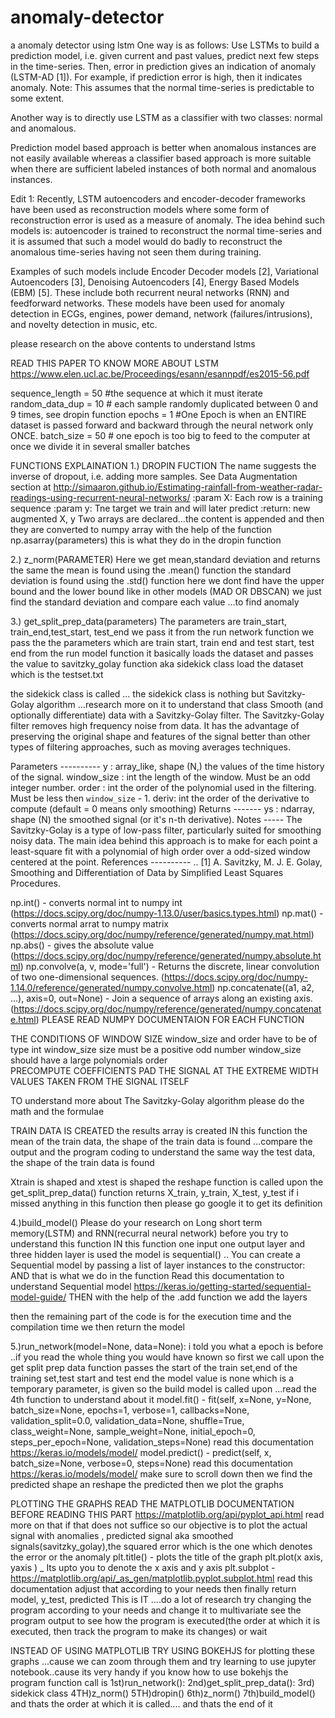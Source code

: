 # anomaly-detector
a anomaly detector using lstm
One way is as follows: Use LSTMs to build a prediction model, 
i.e. given current and past values, predict next few steps in the time-series. 
Then, error in prediction gives an indication of anomaly (LSTM-AD [1]). 
For example, if prediction error is high, then it indicates anomaly.
Note: This assumes that the normal time-series is predictable to some extent.

Another way is to directly use LSTM as a classifier with two classes: normal and anomalous.

Prediction model based approach is better when anomalous instances are not easily available whereas a classifier based approach 
is more suitable when there are sufficient labeled instances of both normal and anomalous instances.

Edit 1:
Recently, LSTM autoencoders and encoder-decoder frameworks have been used as reconstruction models where some form of reconstruction error is used as a measure of anomaly. 
The idea behind such models is: autoencoder is trained to reconstruct the normal time-series and it is assumed that such a model would do badly to 
reconstruct the anomalous time-series having not seen them during training.

Examples of such models include Encoder Decoder models [2], 
Variational Autoencoders [3], 
Denoising Autoencoders [4], 
Energy Based Models (EBM) [5]. 
These include both recurrent neural networks (RNN) and feedforward networks. 
These models have been used for anomaly detection in ECGs, engines, power demand, network (failures/intrusions), 
and novelty detection in music, etc.

please research on the above contents to understand lstms 




READ THIS PAPER TO KNOW MORE ABOUT LSTM
https://www.elen.ucl.ac.be/Proceedings/esann/esannpdf/es2015-56.pdf




sequence_length = 50   #the sequence at which it  must iterate 
random_data_dup = 10  # each sample randomly duplicated between 0 and 9 times, see dropin function
epochs = 1 #One Epoch is when an ENTIRE dataset is passed forward and backward through the neural network only ONCE. 
batch_size = 50 # one epoch is too big to feed to the computer at once we divide it in several smaller batches 


FUNCTIONS EXPLAINATION
1.) DROPIN FUCTION 
The name suggests the inverse of dropout, i.e. adding more samples. See Data Augmentation section at
    http://simaaron.github.io/Estimating-rainfall-from-weather-radar-readings-using-recurrent-neural-networks/
    :param X: Each row is a training sequence
    :param y: Tne target we train and will later predict
    :return: new augmented X, y
Two arrays are declared...the content is appended and then they are converted to numpy array with the help of the function np.asarray(parameters)
this is what they do in the dropin function


2.) z_norm(PARAMETER)
Here we get mean,standard deviation and returns the same
the mean is found using the .mean() function 
the standard deviation is found using the .std() function
here we dont find have the upper bound and the lower bound like in other models (MAD OR DBSCAN)
we just find the standard deviation and compare each value ...to find anomaly 


3.) get_split_prep_data(parameters)
The parameters are train_start, train_end,test_start, test_end
we pass it from the run network function 
we pass the the parameters which are train start, train end and test start, test end
from the run model function it basically loads the dataset and passes the value
to savitzky_golay function aka sidekick class
load the dataset which is the testset.txt


the sidekick class is called ...
the sidekick class is nothing but Savitzky-Golay algorithm ...research more on it to understand that class
Smooth (and optionally differentiate) data with a Savitzky-Golay filter.
The Savitzky-Golay filter removes high frequency noise from data.
It has the advantage of preserving the original shape and
features of the signal better than other types of filtering
approaches, such as moving averages techniques.



Parameters
    ----------
    y : array_like, shape (N,)
        the values of the time history of the signal.
    window_size : int
        the length of the window. Must be an odd integer number.
    order : int
        the order of the polynomial used in the filtering.
        Must be less then `window_size` - 1.
    deriv: int
        the order of the derivative to compute (default = 0 means only smoothing)
Returns
    -------
    ys : ndarray, shape (N)
        the smoothed signal (or it's n-th derivative).
    Notes
    -----
    The Savitzky-Golay is a type of low-pass filter, particularly
    suited for smoothing noisy data. The main idea behind this
    approach is to make for each point a least-square fit with a
    polynomial of high order over a odd-sized window centered at
    the point.
References
    ----------
    .. [1] A. Savitzky, M. J. E. Golay, Smoothing and Differentiation of
       Data by Simplified Least Squares Procedures.


np.int() - converts normal int to numpy int (https://docs.scipy.org/doc/numpy-1.13.0/user/basics.types.html)
np.mat() - converts normal arrat to numpy matrix (https://docs.scipy.org/doc/numpy/reference/generated/numpy.mat.html)
np.abs() - gives the absolute value (https://docs.scipy.org/doc/numpy/reference/generated/numpy.absolute.html)
np.convolve(a, v, mode='full') - Returns the discrete, linear convolution of two one-dimensional sequences. (https://docs.scipy.org/doc/numpy-1.14.0/reference/generated/numpy.convolve.html)
np.concatenate((a1, a2, ...), axis=0, out=None) - Join a sequence of arrays along an existing axis.  (https://docs.scipy.org/doc/numpy/reference/generated/numpy.concatenate.html)
PLEASE READ NUMPY DOCUMENTAION FOR EACH FUNCTION 

THE CONDITIONS OF WINDOW SIZE
window_size and order have to be of type int
window_size size must be a positive odd number
window_size should have a large polynomials order	   
PRECOMPUTE COEFFICIENTS
PAD THE SIGNAL AT THE EXTREME WIDTH
VALUES TAKEN FROM THE SIGNAL ITSELF



TO understand more about The Savitzky-Golay algorithm please do the math and the formulae


TRAIN DATA IS CREATED 
the results array is created 
IN this function the mean of the train data, the shape of the train data is found ...compare the output and the program coding to understand
the same way the test data, the shape of the train data is found

Xtrain is shaped and xtest is shaped 
the reshape function is called upon
the get_split_prep_data() function returns X_train, y_train, X_test, y_test
if i missed anything in this function then please go google it to get its definition


4.)build_model()
Please do your research on Long short term memory(LSTM) and RNN(recurral neural network) before you try to understand this function 
IN this function one input one output layer and three hidden layer is used 
the model is sequential() ..
You can create a Sequential model by passing a list of layer instances to the constructor:
AND that is what we do in the function 
Read this documentation to understand Sequential model https://keras.io/getting-started/sequential-model-guide/
THEN with the help of the .add function we add the layers 

then the remaining part of the code is for the execution time and the compilation time
we then return the model

5.)run_network(model=None, data=None):
i told you what a epoch is before ..if you read the whole thing you would have known 
so first we call upon the get split prep data function
passes the start of the train set,end of the training set,test start and test end
the model value is none which is a temporary parameter, is given so the build model is called upon ...read the 4th function to understand about it
model.fit() - fit(self, x=None, y=None, batch_size=None, epochs=1, verbose=1, callbacks=None, validation_split=0.0, validation_data=None, shuffle=True, class_weight=None, sample_weight=None, initial_epoch=0, steps_per_epoch=None, validation_steps=None)
read this documentation https://keras.io/models/model/
model.predict() - predict(self, x, batch_size=None, verbose=0, steps=None)
read this documentation https://keras.io/models/model/ make sure to scroll down
then we find the predicted shape 
an reshape the predicted 
then we plot the graphs


PLOTTING THE GRAPHS 
READ THE MATPLOTLIB DOCUMENTATION BEFORE READING THIS PART 
https://matplotlib.org/api/pyplot_api.html
read more on that if that does not suffice 
so our objective is to plot the actual signal with anomalies , predicted signal aka smoothed signals(savitzky_golay),the squared error which is the one which denotes the error or the anomaly
plt.title() - plots the title of the graph 
plt.plot(x axis, yaxis ) _ Its upto you to denote the x axis and y axis 
plt.subplot - https://matplotlib.org/api/_as_gen/matplotlib.pyplot.subplot.html read this documentation
adjust that according to your needs
then finally return model, y_test, predicted
This is IT ....do a lot of research try changing the program according to your needs and change it to multivariate
see the program output to see how the program is executed(the order at which it is executed, then track the program to make its changes)
or wait 

INSTEAD OF USING MATPLOTLIB TRY USING BOKEHJS for plotting these graphs ...cause we can zoom through them 
and try learning to use jupyter notebook..cause its very handy if you know how to use bokehjs
the program function call is 
1st)run_network():
    2nd)get_split_prep_data():
	    3rd) sidekick class
		4TH)z_norm()
		5TH)dropin()
		6th)z_norm()
	7th)build_model()
and thats the order at which it is called.... 
and thats the end of it
